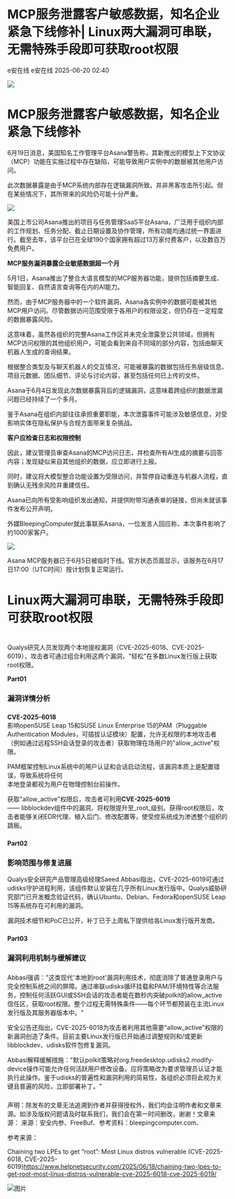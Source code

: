#  MCP服务泄露客户敏感数据，知名企业紧急下线修补| Linux两大漏洞可串联，无需特殊手段即可获取root权限  
e安在线  e安在线   2025-06-20 02:40  
  
![](https://mmbiz.qpic.cn/sz_mmbiz_png/1Y08O57sHWiahTldalExhOyzXNMO6kcO7ULmiclhSZfg8zVMLHEMUGBu3lBjFbjib8vsYDZzplofMSC7epkHHWpibw/640?wx_fmt=png&from=appmsg "")  
# MCP服务泄露客户敏感数据，知名企业紧急下线修补  
  
6月19日消息，美国知名工作管理平台Asana警告称，其新推出的模型上下文协议（MCP）功能在实施过程中存在缺陷，可能导致用户实例中的数据被其他用户访问。  
  
此次数据暴露是由于MCP系统内部存在逻辑漏洞所致，并非黑客攻击所引起。但在某些情况下，其所带来的风险仍可能十分严重。  
  
![](https://mmbiz.qpic.cn/sz_mmbiz_jpg/1Y08O57sHWjzONF3vNs2Jr3v2FGNoQdV5woXkmRUwtN1M517lgsL6MlZuczpKU3vYsZwhQEJDZDSI1j6rD36LQ/640?wx_fmt=jpeg "")  
  
美国上市公司Asana推出的项目与任务管理SaaS平台Asana，广泛用于组织内部的工作规划、任务分配、截止日期设置及协作管理，所有功能均通过统一界面进行。截至去年，该平台已在全球190个国家拥有超过13万家付费客户，以及数百万免费用户。  
  
  
**MCP服务漏洞暴露企业敏感数据超一个月**  
  
  
5月1日，Asana推出了整合大语言模型的MCP服务器功能，提供包括摘要生成、智能回复、自然语言查询等在内的AI能力。  
  
然而，由于MCP服务器中的一个软件漏洞，Asana各实例中的数据可能被其他MCP用户访问。尽管数据访问范围受限于各用户的权限设定，但仍存在一定程度的数据暴露风险。  
  
这意味着，虽然各组织的完整Asana工作区并未完全泄露至公共领域，但拥有MCP访问权限的其他组织用户，可能会看到来自不同域的部分内容，包括由聊天机器人生成的查询结果。  
  
根据整合类型及与聊天机器人的交互情况，可能被暴露的数据包括任务层级信息、项目元数据、团队细节、评论与讨论内容，甚至包括任何已上传的文件。  
  
Asana于6月4日发现此次数据暴露背后的逻辑漏洞，这意味着跨组织的数据泄漏问题已经持续了一个多月。  
  
鉴于Asana在组织内部往往承担重要职能，本次泄露事件可能涉及敏感信息，对受影响实体在隐私保护与合规方面带来复杂挑战。  
  
  
**客户应检查日志和权限控制**  
  
  
因此，建议管理员审查Asana的MCP访问日志，并检查所有AI生成的摘要与回答内容；发现疑似来自其他组织的数据，应立即进行上报。  
  
同时，建议将大模型整合功能设置为受限访问，并暂停自动重连与机器人流程，直到确认无残余风险并重建信任。  
  
Asana已向所有受影响组织发出通知，并提供附带沟通表单的链接，但尚未就该事件发布公开声明。  
  
外媒BleepingComputer就此事联系Asana，一位发言人回应称，本次事件影响了约1000家客户。  
  
![](https://mmbiz.qpic.cn/sz_mmbiz_jpg/1Y08O57sHWjzONF3vNs2Jr3v2FGNoQdVdNP8XLrPkCBTNK8NOx17EYFIucBTiaRV3kNeQm1LrPQaCdugxxFuNJw/640?wx_fmt=jpeg "")  
  
Asana MCP服务器已于6月5日被临时下线。官方状态页面显示，该服务在6月17日17:00（UTC时间）按计划恢复正常运行。  
#   
# Linux两大漏洞可串联，无需特殊手段即可获取root权限  
#   
  
Qualys研究人员发现两个本地提权漏洞（CVE-2025-6018、CVE-2025-6019），攻击者可通过组合利用这两个漏洞，"轻松"在多数Linux发行版上获取root权限。  
  
  
**Part01**  
### 漏洞详情分析  
###   
  
**CVE-2025-6018**  
影响openSUSE Leap 15和SUSE Linux Enterprise 15的PAM（Pluggable Authentication Modules，可插拔认证模块）配置，允许无权限的本地攻击者（例如通过远程SSH会话登录的攻击者）获取物理在场用户的"allow_active"权限。  
  
  
PAM框架控制Linux系统中的用户认证和会话启动流程，该漏洞本质上是配置错误，导致系统将任何  
本地登录都视为用户在物理控制台前操作。  
  
  
获取"allow_active"权限后，攻击者可利用**CVE-2025-6019**  
—— libblockdev组件中的漏洞，将权限提升至_root_级别。获得root权限后，攻击者能够关闭EDR代理、植入后门、修改配置等，使受控系统成为渗透整个组织的跳板。  
###   
  
**Part02**  
### 影响范围与修复进展  
  
  
Qualys安全研究产品管理高级经理Saeed Abbasi指出，CVE-2025-6019可通过udisks守护进程利用，该组件默认安装在几乎所有Linux发行版中。Qualys威胁研究部门已开发概念验证代码，确认Ubuntu、Debian、Fedora和openSUSE Leap 15等系统存在可利用的漏洞。  
  
  
漏洞技术细节和PoC已公开，补丁已于上周私下提供给各Linux发行版开发商。  
###   
  
**Part03**  
### 漏洞利用机制与缓解建议  
###   
  
Abbasi强调："这类现代'本地到root'漏洞利用技术，彻底消除了普通登录用户与完全控制系统之间的屏障。通过串联udisks循环挂载和PAM/环境特性等合法服务，控制任何活跃GUI或SSH会话的攻击者能在数秒内突破polkit的allow_active信任区，获取root权限。整个过程无需特殊条件——每个环节都预装在主流Linux发行版及其服务器版本中。"  
  
  
安全公告还指出，CVE-2025-6018为攻击者利用其他需要"allow_active"权限的新漏洞创造了条件。目前主要Linux发行版已开始通过调整规则和/或更新libblockdev、udisks软件包修复漏洞。  
  
  
Abbasi解释缓解措施："默认polkit策略对org.freedesktop.udisks2.modify-device操作可能允许任何活跃用户修改设备。应将策略改为要求管理员认证才能执行此操作。鉴于udisks的普遍性和漏洞利用的简易性，各组织必须将此视为关键且普遍的风险，立即部署补丁。"  
###   
  
  
  
声明：除发布的文章无法追溯到作者并获得授权外，我们均会注明作者和文章来源。如涉及版权问题请及时联系我们，我们会在第一时间删改，谢谢！文章来源： 来源：安全内参、FreeBuf、参考资料：bleepingcomputer.com、  
  
参考来源：  
  
Chaining two LPEs to get “root”: Most Linux distros vulnerable (CVE-2025-6018, CVE-2025-6019)https://www.helpnetsecurity.com/2025/06/18/chaining-two-lpes-to-get-root-most-linux-distros-vulnerable-cve-2025-6018-cve-2025-6019/  
  
  
  
![图片](https://mmbiz.qpic.cn/sz_mmbiz_jpg/1Y08O57sHWiaM9uv5Q89hYMT8zuKQtQYuvSPy0HyyLwRShZOMcoGgoBy6qiatgDhW3UhCXGVXiaEbS8ANmZwViaMAw/640?wx_fmt=jpeg&from=appmsg&wxfrom=5&wx_lazy=1&wx_co=1&tp=wxpic "")  
  
